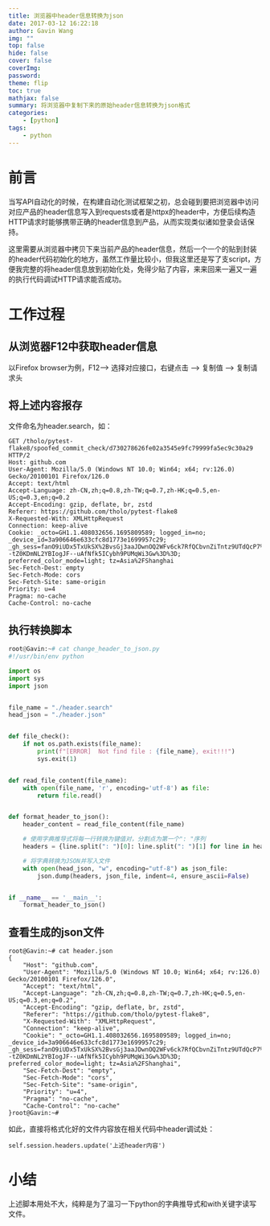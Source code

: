 ```yaml
---
title: 浏览器中header信息转换为json
date: 2017-03-12 16:22:18
author: Gavin Wang
img: ""
top: false
hide: false
cover: false
coverImg:
password:
theme: flip
toc: true
mathjax: false
summary: 将浏览器中复制下来的原始header信息转换为json格式
categories:
    - [python]
tags:
    - python
---
```


# 前言

当写API自动化的时候，在构建自动化测试框架之初，总会碰到要把浏览器中访问对应产品的header信息写入到requests或者是httpx的header中，方便后续构造HTTP请求时能够携带正确的header信息到产品，从而实现类似诸如登录会话保持。

这里需要从浏览器中拷贝下来当前产品的header信息，然后一个一个的贴到封装的header代码初始化的地方，虽然工作量比较小，但我这里还是写了支script，方便我完整的将header信息放到初始化处，免得少贴了内容，来来回来一遍又一遍的执行代码调试HTTP请求能否成功。


# 工作过程

## 从浏览器F12中获取header信息

以Firefox browser为例，F12--> 选择对应接口，右键点击 -->  复制值 --> 复制请求头


## 将上述内容报存

文件命名为header.search，如：

```shell
GET /tholo/pytest-flake8/spoofed_commit_check/d730278626fe02a3545e9fc79999fa5ec9c30a29 HTTP/2
Host: github.com
User-Agent: Mozilla/5.0 (Windows NT 10.0; Win64; x64; rv:126.0) Gecko/20100101 Firefox/126.0
Accept: text/html
Accept-Language: zh-CN,zh;q=0.8,zh-TW;q=0.7,zh-HK;q=0.5,en-US;q=0.3,en;q=0.2
Accept-Encoding: gzip, deflate, br, zstd
Referer: https://github.com/tholo/pytest-flake8
X-Requested-With: XMLHttpRequest
Connection: keep-alive
Cookie: _octo=GH1.1.408032656.1695809589; logged_in=no; _device_id=3a906646e633cfc8d1773e1699957c29; _gh_sess=fanO9iUDx5TxUkSX%2BvsGj3aaJDwnOQ2WFv6ck7RfQCbvnZiTntz9UTdQcP7%2BMDMEvh1J%2BzSq35kY5EvV9yKzzyItORIbH9xVVLEQOcc5ooZNSp54FFfmKr4NKYX3mMGbi1K3Y%2BRKuLAu6LQfw4Du14CtVJ5JGRTTfsmXW0JzRqgA3UzAEu1Ee2LQZhOjO4E%2F3eAEteb5x6Kj7i6axGqxzfxjZK4ASCSnoyjMV%2BSaQ6KMwHKvrlzOp%2BcUgmd7ilZXzMrr7ud8r3xDlkA5UgzUt5eyW97Jlm8FWPksXNmvbzf2SkfN--tZ0KDmNL2YBIogJF--uAfNfk5ICybh9PUMqWi3Gw%3D%3D; preferred_color_mode=light; tz=Asia%2FShanghai
Sec-Fetch-Dest: empty
Sec-Fetch-Mode: cors
Sec-Fetch-Site: same-origin
Priority: u=4
Pragma: no-cache
Cache-Control: no-cache
```

## 执行转换脚本

```python
root@Gavin:~# cat change_header_to_json.py 
#!/usr/bin/env python

import os
import sys
import json


file_name = "./header.search"
head_json = "./header.json"


def file_check():
    if not os.path.exists(file_name):
        print(f"[ERROR]  Not find file : {file_name}, exit!!!")
        sys.exit(1)


def read_file_content(file_name):
    with open(file_name, 'r', encoding='utf-8') as file:
        return file.read()


def format_header_to_json():
    header_content = read_file_content(file_name)

    # 使用字典推导式将每一行转换为键值对，分割点为第一个": "序列
    headers = {line.split(": ")[0]: line.split(": ")[1] for line in header_content.strip().split("\n") if ':' in line}

    # 将字典转换为JSON并写入文件
    with open(head_json, "w", encoding="utf-8") as json_file:
        json.dump(headers, json_file, indent=4, ensure_ascii=False)


if __name__ == '__main__':
    format_header_to_json()
```


## 查看生成的json文件

```shell
root@Gavin:~# cat header.json 
{
    "Host": "github.com",
    "User-Agent": "Mozilla/5.0 (Windows NT 10.0; Win64; x64; rv:126.0) Gecko/20100101 Firefox/126.0",
    "Accept": "text/html",
    "Accept-Language": "zh-CN,zh;q=0.8,zh-TW;q=0.7,zh-HK;q=0.5,en-US;q=0.3,en;q=0.2",
    "Accept-Encoding": "gzip, deflate, br, zstd",
    "Referer": "https://github.com/tholo/pytest-flake8",
    "X-Requested-With": "XMLHttpRequest",
    "Connection": "keep-alive",
    "Cookie": "_octo=GH1.1.408032656.1695809589; logged_in=no; _device_id=3a906646e633cfc8d1773e1699957c29; _gh_sess=fanO9iUDx5TxUkSX%2BvsGj3aaJDwnOQ2WFv6ck7RfQCbvnZiTntz9UTdQcP7%2BMDMEvh1J%2BzSq35kY5EvV9yKzzyItORIbH9xVVLEQOcc5ooZNSp54FFfmKr4NKYX3mMGbi1K3Y%2BRKuLAu6LQfw4Du14CtVJ5JGRTTfsmXW0JzRqgA3UzAEu1Ee2LQZhOjO4E%2F3eAEteb5x6Kj7i6axGqxzfxjZK4ASCSnoyjMV%2BSaQ6KMwHKvrlzOp%2BcUgmd7ilZXzMrr7ud8r3xDlkA5UgzUt5eyW97Jlm8FWPksXNmvbzf2SkfN--tZ0KDmNL2YBIogJF--uAfNfk5ICybh9PUMqWi3Gw%3D%3D; preferred_color_mode=light; tz=Asia%2FShanghai",
    "Sec-Fetch-Dest": "empty",
    "Sec-Fetch-Mode": "cors",
    "Sec-Fetch-Site": "same-origin",
    "Priority": "u=4",
    "Pragma": "no-cache",
    "Cache-Control": "no-cache"
}root@Gavin:~#
```

如此，直接将格式化好的文件内容放在相关代码中header调试处：

```shell
self.session.headers.update('上述header内容')
```

# 小结

上述脚本用处不大，纯粹是为了温习一下python的字典推导式和with关键字读写文件。

